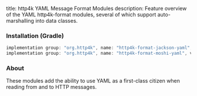 title: http4k YAML Message Format Modules
description: Feature overview of the YAML http4k-format modules, several of which support auto-marshalling into data classes.

### Installation (Gradle)

```groovy
implementation group: "org.http4k", name: "http4k-format-jackson-yaml", version: "4.25.16.1"
implementation group: "org.http4k", name: "http4k-format-moshi-yaml", version: "4.25.16.1"
```

### About
These modules add the ability to use YAML as a first-class citizen when reading from and to HTTP messages. 

[http4k]: https://http4k.org
